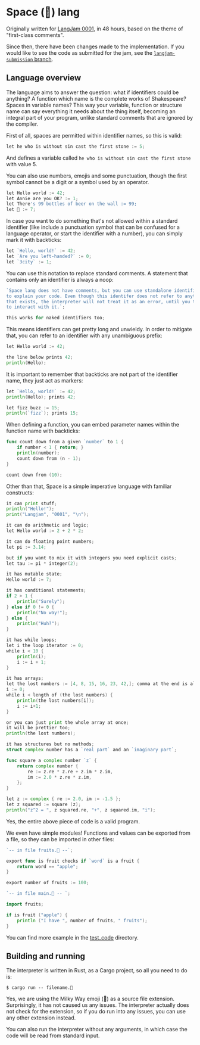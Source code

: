 Space (🌌) lang
================

Originally written for [LangJam 0001](https://github.com/langjam/jam0001), 
in 48 hours, based on the theme of "first-class comments".

Since then, there have been changes made to the implementation. If you would
like to see the code as submitted for the jam, see the 
[`langjam-submission` branch](https://github.com/mrozycki/space-lang/tree/langjam-submission).

Language overview
-----------------

The language aims to answer the question: what if identifiers could be anything?
A function which name is the complete works of Shakespeare? Spaces in variable
names? This way your variable, function or structure name can say everything
it needs about the thing itself, becoming an integral part of your program,
unlike standard comments that are ignored by the compiler.

First of all, spaces are permitted within identifier names, so this is valid:

```go
let he who is without sin cast the first stone := 5;
```

And defines a variable called `he who is without sin cast the first stone` with
value 5.

You can also use numbers, emojis and some punctuation, though the first
symbol cannot be a digit or a symbol used by an operator.

```go
let Hello world := 42;
let Annie are you OK? := 1;
let There's 99 bottles of beer on the wall := 99;
let 🌌 := 7;
```

In case you want to do something that's not allowed within a standard
identifier (like include a punctuation symbol that can be confused for
a language operator, or start the identifier with a number), you can
simply mark it with backticks:

```go
let `Hello, world!` := 42;
let `Are you left-handed?` := 0;
let `3city` := 1;
```

You can use this notation to replace standard comments. A statement that contains
only an identifier is always a noop:

```go
`Space lang does not have comments, but you can use standalone identifiers
to explain your code. Even though this identifer does not refer to anything
that exists, the interpreter will not treat it as an error, until you try
to interact with it.`;

This works for naked identifiers too;
```

This means identifiers can get pretty long and unwieldy. In order to mitigate
that, you can refer to an identifier with any unambiguous prefix:

```go
let Hello world := 42;

the line below prints 42;
println(Hello); 
```

It is important to remember that backticks are not part of the identifier name, 
they just act as markers:

```go
let `Hello, world!` := 42;
println(Hello); prints 42;

let fizz buzz := 15;
println(`fizz`); prints 15;
```

When defining a function, you can embed parameter names within the function
name with backticks:

```go
func count down from a given `number` to 1 {
    if number < 1 { return; }
    println(number);
    count down from (n - 1);
}

count down from (10);
```

Other than that, Space is a simple imperative language with familiar constructs:

```go
it can print stuff;
println("Hello!");
print("Langjam", "0001", "\n");

it can do arithmetic and logic;
let Hello world := 2 + 2 * 2;

it can do floating point numbers;
let pi := 3.14;

but if you want to mix it with integers you need explicit casts;
let tau := pi * integer(2);

it has mutable state;
Hello world := 7;

it has conditional statements;
if 2 > 1 {
	println("Surely");
} else if 0 != 0 {
	println("No way!");
} else {
	println("Huh?");
}

it has while loops;
let i the loop iterator := 0;
while i < 10 {
	println(i);
	i := i + 1;
}

it has arrays;
let the lost numbers := [4, 8, 15, 16, 23, 42,]; comma at the end is allowed;
i := 0;
while i < length of (the lost numbers) {
	println(the lost numbers[i]);
	i := i+1;
}

or you can just print the whole array at once;
it will be prettier too;
println(the lost numbers); 

it has structures but no methods;
struct complex number has a `real part` and an `imaginary part`;

func square a complex number `z` {
	return complex number {
		re := z.re * z.re + z.im * z.im,
		im := 2.0 * z.re * z.im,
	};
}

let z := complex { re := 2.0, im := -1.5 };
let z squared := square (z);
println("z^2 = ", z squared.re, "+", z squared.im, "i");
```

Yes, the entire above piece of code is a valid program.

We even have simple modules! Functions and values can be exported from a file, 
so they can be imported in other files:  

```go
`-- in file fruits.🌌 --`;

export func is fruit checks if `word` is a fruit {
	return word == "apple";
}

export number of fruits := 100;

`-- in file main.🌌 -- `;

import fruits;

if is fruit ("apple") {
	println ("I have ", number of fruits, " fruits");
}
```

You can find more example in the [test_code](test_code/) directory.


Building and running
--------------------

The interpreter is written in Rust, as a Cargo project, so all you need
to do is:

```
$ cargo run -- filename.🌌
```

Yes, we are using the Milky Way emoji (🌌) as a source file extension.
Surprisingly, it has not caused us any issues. The interpreter actually does 
not check for the extension, so if you do run into any issues, you can use any 
other extension instead.

You can also run the interpreter without any arguments, in which case
the code will be read from standard input.